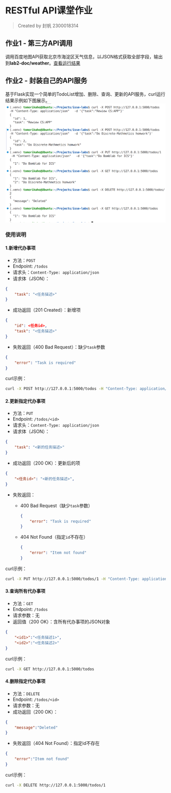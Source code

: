 # RESTful API课堂作业

> Created by 封帆 2300018314

## 作业1 - 第三方API调用

调用百度地图API获取北京市海淀区天气信息，以JSON格式获取全部字段，输出到**lab2-doc/weather**。[查看运行结果](/lab2-doc/weather.json)

## 作业2 - 封装自己的API服务

基于Flask实现一个简单的TodoList增加、删除、查询、更新的API服务，curl运行结果示例如下图展示。
![运行结果](封帆-2300018314/curl_screenshot.png)

### 使用说明

#### 1.新增代办事项

- 方法：`POST`
- Endpoint: `/todos`
- 请求头：`Content-Type: application/json`
- 请求体（JSON）：

```json
{
    "task": "<任务描述>"
}
```

- 成功返回（201 Created）：新增项
  
```json
{
    "id": <任务id>, 
    "task": "<任务描述>"
}
```

- 失败返回（400 Bad Request）：缺少`task`参数

```json
{
    "error": "Task is required"
}
```

curl示例：

```bash
curl -X POST http://127.0.0.1:5000/todos -H "Content-Type: application/json" -d '{"task":"Review CS:APP"}'
```

#### 2.更新指定代办事项

- 方法：`PUT`
- Endpoint: `/todos/<id>`
- 请求头：`Content-Type: application/json`
- 请求体（JSON）：

```json
{
    "task": "<新的任务描述>"
}
```

- 成功返回（200 OK）：更新后的项
  
```json
{
    "<任务id>": "<新的任务描述>", 
}
```

- 失败返回：
  - 400 Bad Request（缺少`task`参数）
  
    ```json
    {
        "error": "Task is required"
    }
    ```
  
  - 404 Not Found（指定`id`不存在）

    ```json
    {
        "error": "Item not found"
    }
    ```

curl示例：

```bash
curl -X PUT http://127.0.0.1:5000/todos/1 -H "Content-Type: application/json" -d '{"task":"Do Bomblab"}'
```

#### 3.查询所有代办事项

- 方法：`GET`
- Endpoint: `/todos`
- 请求参数：无
- 返回值（200 OK）：含所有代办事项的JSON对象

```json
{
    "<id1>":"<任务描述1>",
    "<id2>":"<任务描述2>"
}
```

curl示例：

```bash
curl -X GET http://127.0.0.1:5000/todos
```

#### 4.删除指定代办事项

- 方法：`DELETE`
- Endpoint: `/todos/<id>`
- 请求参数：无
- 成功返回（200 OK）：

```json
{
    "message":"Deleted"
}
```

- 失败返回（404 Not Found）：指定id不存在
  
```json
{
    "error":"Item not found"
}
```

curl示例：

```bash
curl -X DELETE http://127.0.0.1:5000/todos/1
```
